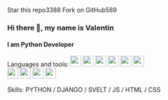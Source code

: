 Star this repo3388
Fork on GitHub589
### Hi there 👋, my name is Valentin
#### I am Python Developer

Languages and tools:
<img width="25px" src="https://cdn.jsdelivr.net/gh/devicons/devicon/icons/html5/html5-original.svg" />
<img width="25px" src="https://cdn.jsdelivr.net/gh/devicons/devicon/icons/rails/rails-original-wordmark.svg" />
<img width="25px" src="https://cdn.jsdelivr.net/gh/devicons/devicon/icons/svelte/svelte-original.svg" />
<img width="25px" src="https://cdn.jsdelivr.net/gh/devicons/devicon/icons/vscode/vscode-original.svg" />
<img width="25px" src="https://cdn.jsdelivr.net/gh/devicons/devicon/icons/postgresql/postgresql-plain-wordmark.svg" />
<img width="25px" src="https://cdn.jsdelivr.net/gh/devicons/devicon/icons/python/python-original-wordmark.svg" />   
<img width="25px" src="https://cdn.jsdelivr.net/gh/devicons/devicon/icons/django/django-plain-wordmark.svg" />
<img width="25px" src="https://cdn.jsdelivr.net/gh/devicons/devicon/icons/figma/figma-original.svg" />
<img width="25px" src="https://cdn.jsdelivr.net/gh/devicons/devicon/icons/git/git-plain-wordmark.svg" />
<img width="25px" src="https://cdn.jsdelivr.net/gh/devicons/devicon/icons/javascript/javascript-original.svg" />
          
          
          
          
Skills: PYTHON / DJANGO / SVELT / JS / HTML / CSS
